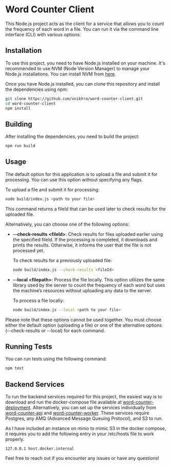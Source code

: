 # Word Counter Client

This Node.js project acts as the client for a service that allows you to count the frequency of each word in a file. You can run it via the command line interface (CLI) with various options.

## Installation

To use this project, you need to have Node.js installed on your machine. It's recommended to use NVM (Node Version Manager) to manage your Node.js installations. You can install NVM from [here](https://github.com/nvm-sh/nvm).

Once you have Node.js installed, you can clone this repository and install the dependencies using npm:

```bash
git clone https://github.com/vnikhra/word-counter-client.git
cd word-counter-client
npm install
```

## Building

After installing the dependencies, you need to build the project:

```bash
npm run build
```

## Usage

The default option for this application is to upload a file and submit it for processing. You can use this option without specifying any flags.

To upload a file and submit it for processing:

```bash
node build/index.js <path to your file>
```

This command returns a fileId that can be used later to check results for the uploaded file.

Alternatively, you can choose one of the following options:

- **--check-results \<fileId\>**: Check results for files uploaded earlier using the specified fileId. If the processing is completed, it downloads and prints the results. Otherwise, it informs the user that the file is not processed yet.

  To check results for a previously uploaded file:

  ```bash
  node build/index.js --check-results <fileId>
  ```
- **--local \<filepath\>**: Process the file locally. This option utilizes the same library used by the server to count the frequency of each word but uses the machine’s resources without uploading any data to the server.

  To process a file locally:

  ```bash
  node build/index.js --local <path to your file>
  ```

Please note that these options cannot be used together. You must choose either the default option (uploading a file) or one of the alternative options (--check-results or --local) for each command.

## Running Tests

You can run tests using the following command:

```bash
npm test
```

## Backend Services

To run the backend services required for this project, the easiest way is to download and run the docker-compose file available at [word-counter-deployment](https://github.com/vnikhra/word-counter-deployment). Alternatively, you can set up the services individually from [word-counter-api](https://github.com/vnikhra/word-counter-api) and [word-counter-worker](https://github.com/vnikhra/word-counter-worker). These services require Postgres, any AMQ (Advanced Message Queuing Protocol), and S3 to run.

As I have included an instance on minio to mimic S3 in the docker compose, it requires you to add the following entry in your /etc/hosts file to work properly.
```shell
127.0.0.1 host.docker.internal
```

Feel free to reach out if you encounter any issues or have any questions!

